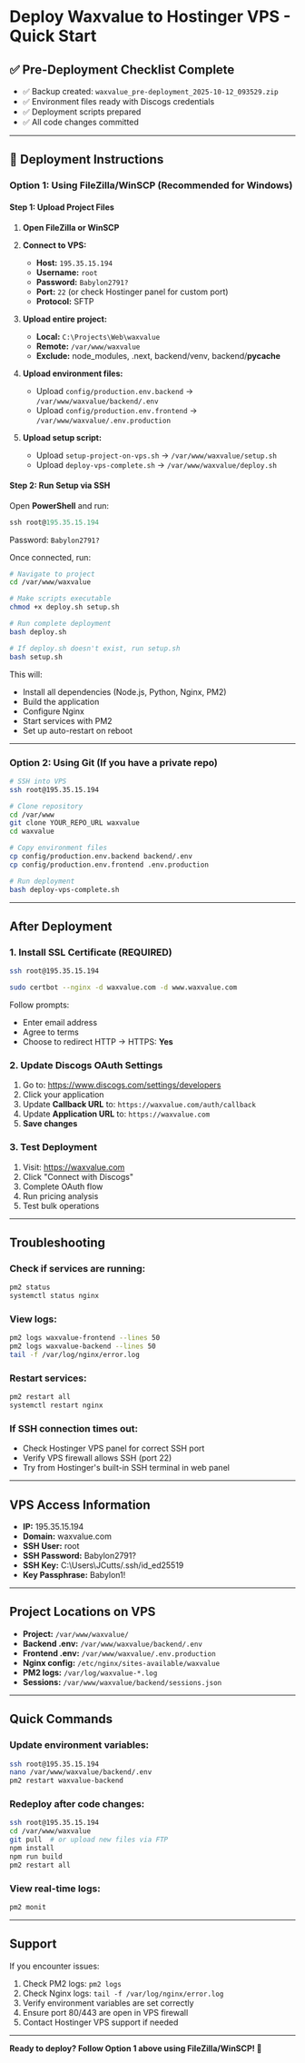# Deploy Waxvalue to Hostinger VPS - Quick Start

## ✅ Pre-Deployment Checklist Complete

- ✅ Backup created: `waxvalue_pre-deployment_2025-10-12_093529.zip`
- ✅ Environment files ready with Discogs credentials
- ✅ Deployment scripts prepared
- ✅ All code changes committed

---

## 🚀 Deployment Instructions

### Option 1: Using FileZilla/WinSCP (Recommended for Windows)

#### Step 1: Upload Project Files

1. **Open FileZilla or WinSCP**

2. **Connect to VPS:**
   - **Host:** `195.35.15.194`
   - **Username:** `root`
   - **Password:** `Babylon2791?`
   - **Port:** `22` (or check Hostinger panel for custom port)
   - **Protocol:** SFTP

3. **Upload entire project:**
   - **Local:** `C:\Projects\Web\waxvalue`
   - **Remote:** `/var/www/waxvalue`
   - **Exclude:** node_modules, .next, backend/venv, backend/__pycache__

4. **Upload environment files:**
   - Upload `config/production.env.backend` → `/var/www/waxvalue/backend/.env`
   - Upload `config/production.env.frontend` → `/var/www/waxvalue/.env.production`

5. **Upload setup script:**
   - Upload `setup-project-on-vps.sh` → `/var/www/waxvalue/setup.sh`
   - Upload `deploy-vps-complete.sh` → `/var/www/waxvalue/deploy.sh`

#### Step 2: Run Setup via SSH

Open **PowerShell** and run:

```powershell
ssh root@195.35.15.194
```

Password: `Babylon2791?`

Once connected, run:

```bash
# Navigate to project
cd /var/www/waxvalue

# Make scripts executable
chmod +x deploy.sh setup.sh

# Run complete deployment
bash deploy.sh

# If deploy.sh doesn't exist, run setup.sh
bash setup.sh
```

This will:
- Install all dependencies (Node.js, Python, Nginx, PM2)
- Build the application
- Configure Nginx
- Start services with PM2
- Set up auto-restart on reboot

---

### Option 2: Using Git (If you have a private repo)

```bash
# SSH into VPS
ssh root@195.35.15.194

# Clone repository
cd /var/www
git clone YOUR_REPO_URL waxvalue
cd waxvalue

# Copy environment files
cp config/production.env.backend backend/.env
cp config/production.env.frontend .env.production

# Run deployment
bash deploy-vps-complete.sh
```

---

## After Deployment

### 1. Install SSL Certificate (REQUIRED)

```bash
ssh root@195.35.15.194

sudo certbot --nginx -d waxvalue.com -d www.waxvalue.com
```

Follow prompts:
- Enter email address
- Agree to terms
- Choose to redirect HTTP → HTTPS: **Yes**

### 2. Update Discogs OAuth Settings

1. Go to: https://www.discogs.com/settings/developers
2. Click your application
3. Update **Callback URL** to: `https://waxvalue.com/auth/callback`
4. Update **Application URL** to: `https://waxvalue.com`
5. **Save changes**

### 3. Test Deployment

1. Visit: https://waxvalue.com
2. Click "Connect with Discogs"
3. Complete OAuth flow
4. Run pricing analysis
5. Test bulk operations

---

## Troubleshooting

### Check if services are running:
```bash
pm2 status
systemctl status nginx
```

### View logs:
```bash
pm2 logs waxvalue-frontend --lines 50
pm2 logs waxvalue-backend --lines 50
tail -f /var/log/nginx/error.log
```

### Restart services:
```bash
pm2 restart all
systemctl restart nginx
```

### If SSH connection times out:
- Check Hostinger VPS panel for correct SSH port
- Verify VPS firewall allows SSH (port 22)
- Try from Hostinger's built-in SSH terminal in web panel

---

## VPS Access Information

- **IP:** 195.35.15.194
- **Domain:** waxvalue.com
- **SSH User:** root
- **SSH Password:** Babylon2791?
- **SSH Key:** C:\Users\JCutts/.ssh/id_ed25519
- **Key Passphrase:** Babylon1!

---

## Project Locations on VPS

- **Project:** `/var/www/waxvalue/`
- **Backend .env:** `/var/www/waxvalue/backend/.env`
- **Frontend .env:** `/var/www/waxvalue/.env.production`
- **Nginx config:** `/etc/nginx/sites-available/waxvalue`
- **PM2 logs:** `/var/log/waxvalue-*.log`
- **Sessions:** `/var/www/waxvalue/backend/sessions.json`

---

## Quick Commands

### Update environment variables:
```bash
ssh root@195.35.15.194
nano /var/www/waxvalue/backend/.env
pm2 restart waxvalue-backend
```

### Redeploy after code changes:
```bash
ssh root@195.35.15.194
cd /var/www/waxvalue
git pull  # or upload new files via FTP
npm install
npm run build
pm2 restart all
```

### View real-time logs:
```bash
pm2 monit
```

---

## Support

If you encounter issues:
1. Check PM2 logs: `pm2 logs`
2. Check Nginx logs: `tail -f /var/log/nginx/error.log`
3. Verify environment variables are set correctly
4. Ensure port 80/443 are open in VPS firewall
5. Contact Hostinger VPS support if needed

---

**Ready to deploy? Follow Option 1 above using FileZilla/WinSCP! 🚀**

